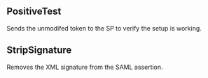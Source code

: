 PositiveTest
------------

Sends the unmodifed token to the SP to verify the setup is working.

StripSignature
--------------

Removes the XML signature from the SAML assertion.
